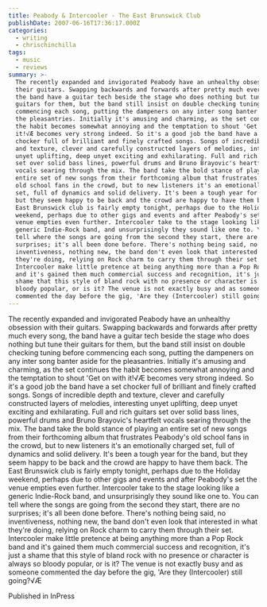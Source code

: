 ```yaml
---
title: Peabody & Intercooler - The East Brunswick Club
publishDate: 2007-06-16T17:36:17.000Z
categories:
  - writing
  - chrischinchilla
tags:
  - music
  - reviews
summary: >-
  The recently expanded and invigorated Peabody have an unhealthy obsession with
  their guitars. Swapping backwards and forwards after pretty much every song,
  the band have a guitar tech beside the stage who does nothing but tune their
  guitars for them, but the band still insist on double checking tuning before
  commencing each song, putting the dampeners on any inter song banter aside for
  the pleasantries. Initially it's amusing and charming, as the set continues
  the habit becomes somewhat annoying and the temptation to shout 'Get on with
  it!√Æ becomes very strong indeed. So it's a good job the band have a set
  chocker full of brilliant and finely crafted songs. Songs of incredible depth
  and texture, clever and carefully constructed layers of melodies, interesting
  unyet uplifting, deep unyet exciting and exhilarating. Full and rich guitars
  set over solid bass lines, powerful drums and Bruno Brayovic's heartfelt
  vocals searing through the mix. The band take the bold stance of playing an
  entire set of new songs from their forthcoming album that frustrates Peabody's
  old school fans in the crowd, but to new listeners it's an emotionally charged
  set, full of dynamics and solid delivery. It's been a tough year for the band,
  but they seem happy to be back and the crowd are happy to have them back. The
  East Brunswick club is fairly empty tonight, perhaps due to the Holiday
  weekend, perhaps due to other gigs and events and after Peabody's set the
  venue empties even further. Intercooler take to the stage looking like a
  generic Indie-Rock band, and unsurprisingly they sound like one to. You can
  tell where the songs are going from the second they start, there are no
  surprises; it's all been done before. There's nothing being said, no
  inventiveness, nothing new, the band don't even look that interested in what
  they're doing, relying on Rock charm to carry them through their set.
  Intercooler make little pretence at being anything more than a Pop Rock band
  and it's gained them much commercial success and recognition, it's just a
  shame that this style of bland rock with no presence or character is always so
  bloody popular, or is it? The venue is not exactly busy and as someone
  commented the day before the gig, 'Are they (Intercooler) still going?√Æ
---
```


The recently expanded and invigorated Peabody have an unhealthy obsession with their guitars. Swapping backwards and forwards after pretty much every song, the band have a guitar tech beside the stage who does nothing but tune their guitars for them, but the band still insist on double checking tuning before commencing each song, putting the dampeners on any inter song banter aside for the pleasantries. Initially it's amusing and charming, as the set continues the habit becomes somewhat annoying and the temptation to shout 'Get on with it!√Æ becomes very strong indeed. So it's a good job the band have a set chocker full of brilliant and finely crafted songs. Songs of incredible depth and texture, clever and carefully constructed layers of melodies, interesting unyet uplifting, deep unyet exciting and exhilarating. Full and rich guitars set over solid bass lines, powerful drums and Bruno Brayovic's heartfelt vocals searing through the mix. The band take the bold stance of playing an entire set of new songs from their forthcoming album that frustrates Peabody's old school fans in the crowd, but to new listeners it's an emotionally charged set, full of dynamics and solid delivery. It's been a tough year for the band, but they seem happy to be back and the crowd are happy to have them back. The East Brunswick club is fairly empty tonight, perhaps due to the Holiday weekend, perhaps due to other gigs and events and after Peabody's set the venue empties even further. Intercooler take to the stage looking like a generic Indie-Rock band, and unsurprisingly they sound like one to. You can tell where the songs are going from the second they start, there are no surprises; it's all been done before. There's nothing being said, no inventiveness, nothing new, the band don't even look that interested in what they're doing, relying on Rock charm to carry them through their set. Intercooler make little pretence at being anything more than a Pop Rock band and it's gained them much commercial success and recognition, it's just a shame that this style of bland rock with no presence or character is always so bloody popular, or is it? The venue is not exactly busy and as someone commented the day before the gig, 'Are they (Intercooler) still going?√Æ

Published in InPress
